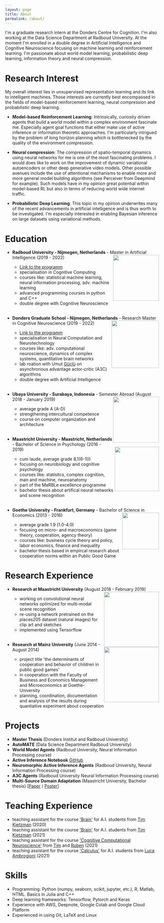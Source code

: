 ```yaml
---
layout: page
title: About
permalink: /about/
---
```


I'm a graduate research intern at the Donders Centre for Cognition. I'm also working at the Data Science Department at Radboud University. At the moment I'm enrolled in a double degree in Artificial Intelligence and Cognitive Neuroscience focusing on machine learning and reinforcement learning. I'm passionate about world model learning, probabilistic deep learning, information theory and neural compression.

# Research Interest
My overall interest lies in unsupervised representation learning and its link to intelligent machines. Those interests are currently best encompassed in the fields of model-based reinforcement learning, neural compression and probabilistic deep learning.

- **Model-based Reinforcement Learning**: Intrinsically, curiosity driven agents that build a world model within a complex environment fascinate me. Especially agent goal functions that either make use of active inference or information theoretic approaches. I'm particularly intrigued by the problem of long horizon planning which is bottlenecked by the quality of the environment compression.

- **Neural compression**: The compression of spatio-temporal dynamics using neural networks for me is one of the most fascinating problems. I would does like to work on the improvement of dynamic variational autoencoders or other deep generative video models. Other possible avenues include the use of attentional mechanisms to enable more and more general model building algorithms (see Perceiver from Deepmind for example). Such models have in my opinion great potential within model-based RL but also in terms of reducing world wide internet traffic.

- **Probabilistic Deep Learning**: This topic in my opinion underwrites many of the recent advancements in artificial intelligence and is thus worth to be investigated. I'm especially interested in enabling Bayesian inference on large datasets using variational methods.

# Education

* **Radboud University - Nijmegen, Netherlands** - Master in Artificial Intelligence (2019 - 2022) <img align="right" src="/assets/logo-radboud2.jpg" width="150">
  - [Link to the programm](https://www.ru.nl/courseguides/socsci/master/artificial-intelligence/)
  - specialisation in Cognitive Computing
  - courses like: statistical machine learning, neural information processing, adv. machine learning
  - advanced programming courses in python and C++
  - double degree with Cognitive Neuroscience
<br/><br/>

* **Donders Graduate School - Nijmegen, Netherlands** - Research Master in Cognitive Neuroscience (2019 - 2022) <img align="right" src="/assets/donders_logo.jpg" width="155">
  - [Link to the programm](https://www.ru.nl/opleidingen/master/cognitive-neuroscience-research/curriculum-and-courses/natural-computing-and-neurotechnology/)
  - specialisation in Neural Computation and Neurotechnology
  - courses like: adv. computational neuroscience, dynamics of complex systems, quantitative brain networks
  - lab roation with Umut [Güçlü](https://www.ru.nl/english/people/guclu-u/) on asynchronous advantage actor-critic (A3C) algorithms
  - double degree with Artificial Intelligence
<br/><br/>

* **Ubaya University - Surabaya, Indonesia** - Semester Abroad (August 2018 - January 2019) <img align="right" src="/assets/ubaya.png" width="150">
  - average grade A (A-D)
  - strengthening intercultural competence
  - course on computer organization and architecture
<br/><br/>

* **Maastricht University - Maastricht, Netherlands** - Bachelor of Science in Psychology (2016 - 2019) <img align="right" src="/assets/Maasi.png" width="145">
  - cum laude, average grade 8,1(6-10)
  - focusing on neurobiology and cognitive psychology
  - courses like: statisitcs, complex cognition, man and machine, neuroanatomy
  - part of the MaRBLe excellence programme
  - bachelor thesis about artifical neural networks and scene recognition
<br/><br/>

* **Goethe University - Frankfurt, Germany** - Bachelor of Science in Economics (2013 - 2016) <img align="right" src="/assets/Goethe.png" width="120">
  - average grade 1.9 (1.0-4.0)
  - focusing on micro- and macroeconomics (game theory, cooperation, agency theory)
  - courses like: business cycle theory and policy, labor economics, finance and inequality
  - bachelor thesis based in empircal research about cooperation norms within an Public Good Game

# Research Experience  

* **Research at Maastricht University** (August 2018 - February 2019) <img align="right" src="/assets/EDLAB-logo-UM2.jpg" width="180">
  - working on convolutional neural networks optimized for multi-modal scene recognition
  - re-using a network pretrained on the places205 dataset (natural images) for clip art and sketches
  - implemented using Tensorflow
<br/><br/>

* **Research at Mainz University** (June 2014 - August 2014) <img align="right" src="/assets/JGU2.jpg" width="180">

  - project title 'the determinants of cooperation and behavior of children in public good games'
  - in cooperation with the Faculty of Business and Economics Management and Microeconomics at Goethe-University
  - planning, coordination, documentation and analysis of the results during quantiative experiment about cooperation

# Projects

* **Master Thesis**  (Donders Institut and Radboud University)
* **AutoMATE**  (Data Science Department Radboud University)
* **World Model Agents** (Radboud University, Neural Information Processing course)
* **Active Inference Notebook** [GitHub](https://github.com/pl-robotdecision/tutorials-active-inference/blob/main/exercises/1_FEP_TheSensingWheel_Perception_exercise.ipynb)
* **Neuromorphic Active Inference Agents** (Radboud University, Neural Information Processing course)
* **A3C Agents** (Radboud University Neural Information Processing course)
* **Multi-Source Domain Adaptation** (Maastricht University, Bachelor thesis) [[Paper]({{mariusmarten.github.io}}/projects/BT_TransferLearning_CN.pdf) / [Poster]({{mariusmarten.github.io}}/projects/2019_Poster_MaRBLe.pdf)]


# Teaching Experience
  - teaching assistant for the course ['Brain'](https://www.ru.nl/courseguides/socsci/courses-osiris/ai/sow-bki136-brain/) for A.I. students from [Tim Kietzman](https://www.timkietzmann.de) (2020)
  - teaching assistant for the course ['Brain'](https://www.ru.nl/courseguides/socsci/courses-osiris/ai/sow-bki136-brain/) for A.I. students from [Tim Kietzman](https://www.timkietzmann.de) (2021)
  - teaching assistant for the course ['Cognitive Computational Neuroscience'](https://www.ru.nl/courseguides/socsci/courses-osiris/ai/sow-bki255-cognitive-computational-neuroscience/) from [Tim](https://www.timkietzmann.de) and [Ruben](https://www.rubenvanbergen.com) (2021)
  - teaching assistant for the course ['Calculus'](https://www.ru.nl/courseguides/socsci/courses-osiris/ai/sow-bki104-calculus/) for A.I. students from [Luca Ambrogioni](https://scholar.google.nl/citations?user=J9IABpQAAAAJ&hl=en) (2021)


# Skills
  - Programming: Python (numpy, seaborn, scikit, jupyter, etc.), R, Matlab, HTML. Basics in Julia and C++
  - Deep learning frameworks: Tensorflow, Pytorch and Keras
  - Experience with AWS, Deepnote, Google Colab and Google Cloud Platform
  - Experienced in using Git, LaTeX and Linux

